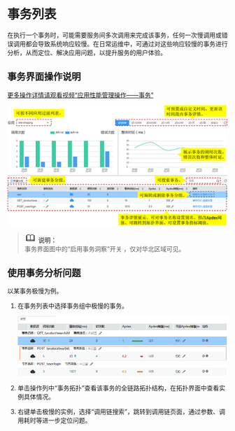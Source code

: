 # 事务列表<a name="apm_02_0009"></a>

在执行一个事务时，可能需要服务间多次调用来完成该事务，任何一次慢调用或错误调用都会导致系统响应较慢。在日常运维中，可通过对这些响应较慢的事务进行分析，从而定位、解决应用问题，以提升服务的用户体验。

## 事务界面操作说明<a name="zh-cn_topic_0089436425_zh-cn_topic_0082166144_section4543875420241"></a>

[更多操作详情请观看视频“应用性能管理操作——事务”](https://support.huaweicloud.com/apm_video/index.html)

![](figures/事务列表.png)

>![](public_sys-resources/icon-note.gif) **说明：**   
>事务界面图中的“启用事务洞察”开关 ，仅对华北区域可见。  

## 使用事务分析问题<a name="zh-cn_topic_0089436425_zh-cn_topic_0082166144_section15720512201316"></a>

以某事务极慢为例。

1.  在事务列表中选择事务组中极慢的事务。

    ![](figures/极慢事务.png)

2.  单击操作列中“事务拓扑”查看该事务的全链路拓扑结构，在拓扑界面中查看实例具体情况。
3.  右键单击极慢的实例，选择“调用链搜索”，跳转到调用链页面，通过参数、调用耗时等进一步定位问题。

